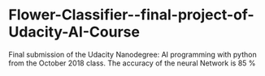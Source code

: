 # Flower-Classifier--final-project-of-Udacity-AI-Course
Final submission of the Udacity Nanodegree: AI programming with python from the October 2018 class. The accuracy of the neural Network is 85 %
